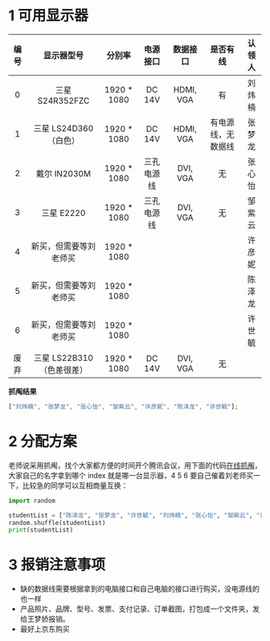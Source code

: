 # 1 可用显示器

| 编号 |        显示器型号         |    分别率    |  电源接口  | 数据接口  |      是否有线      | 认领人 |
| :--: | :-----------------------: | :----------: | :--------: | :-------: | :----------------: | :----: |
|  0   |      三星 S24R352FZC      | 1920 \* 1080 |   DC 14V   | HDMI, VGA |         有         | 刘炜楠 |
|  1   |   三星 LS24D360（白色）   | 1920 \* 1080 |   DC 14V   | HDMI, VGA | 有电源线，无数据线 | 张梦龙 |
|  2   |       戴尔 IN2030M        | 1920 \* 1080 | 三孔电源线 | DVI, VGA  |         无         | 张心怡 |
|  3   |        三星 E2220         | 1920 \* 1080 | 三孔电源线 | DVI, VGA  |         无         | 邹紫云 |
|  4   |  新买，但需要等刘老师买   | 1920 \* 1080 |            |           |                    | 许彦妮 |
|  5   |  新买，但需要等刘老师买   | 1920 \* 1080 |            |           |                    | 陈泽龙 |
|  6   |  新买，但需要等刘老师买   | 1920 \* 1080 |            |           |                    | 许世毓 |
| 废弃 | 三星 LS22B310（色差很差） | 1920 \* 1080 |   DC 14V   | DVI, VGA  |         无         |        |

**抓阄结果**

```js
["刘炜楠", "张梦龙", "张心怡", "邹紫云", "许彦妮", "陈泽龙", "许世毓"];
```

# 2 分配方案

老师说采用抓阄，找个大家都方便的时间开个腾讯会议，用下面的代码[在线抓阄](https://www.bejson.com/runcode/python3/)，大家自己的名字拿到哪个 index 就是哪一台显示器，4 5 6 要自己催着刘老师买一下，比较急的同学可以互相商量互换：

```py
import random

studentList = ["陈泽龙", "张梦龙", "许世毓", "刘炜楠", "张心怡", "邹紫云", "许彦妮"]
random.shuffle(studentList)
print(studentList)
```

# 3 报销注意事项

- 缺的数据线需要根据拿到的电脑接口和自己电脑的接口进行购买，没电源线的也一样
- 产品照片、品牌、型号、发票、支付记录、订单截图，打包成一个文件夹，发给王梦娇报销。
- 最好上京东购买
